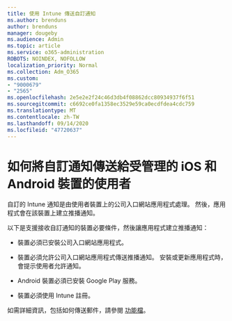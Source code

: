 ```yaml
---
title: 使用 Intune 傳送自訂通知
ms.author: brenduns
author: brenduns
manager: dougeby
ms.audience: Admin
ms.topic: article
ms.service: o365-administration
ROBOTS: NOINDEX, NOFOLLOW
localization_priority: Normal
ms.collection: Adm_O365
ms.custom:
- "9000679"
- "2565"
ms.openlocfilehash: 2e5e2e2f24c46d3db4f08862dcc80934937f6f51
ms.sourcegitcommit: c6692ce0fa1358ec3529e59ca0ecdfdea4cdc759
ms.translationtype: MT
ms.contentlocale: zh-TW
ms.lasthandoff: 09/14/2020
ms.locfileid: "47720637"
---
```

# <a name="how-to-send-custom-notifications-to-the-users-of-managed-ios-and-android-devices"></a>如何將自訂通知傳送給受管理的 iOS 和 Android 裝置的使用者

自訂的 Intune 通知是由使用者裝置上的公司入口網站應用程式處理。 然後，應用程式會在該裝置上建立推播通知。

以下是支援接收自訂通知的裝置必要條件，然後讓應用程式建立推播通知：

- 裝置必須已安裝公司入口網站應用程式。  

- 裝置必須允許公司入口網站應用程式傳送推播通知。 安裝或更新應用程式時，會提示使用者允許通知。

- Android 裝置必須已安裝 Google Play 服務。

- 裝置必須使用 Intune 註冊。

如需詳細資訊，包括如何傳送郵件，請參閱 [功能檔](https://docs.microsoft.com/intune/custom-notifications)。
